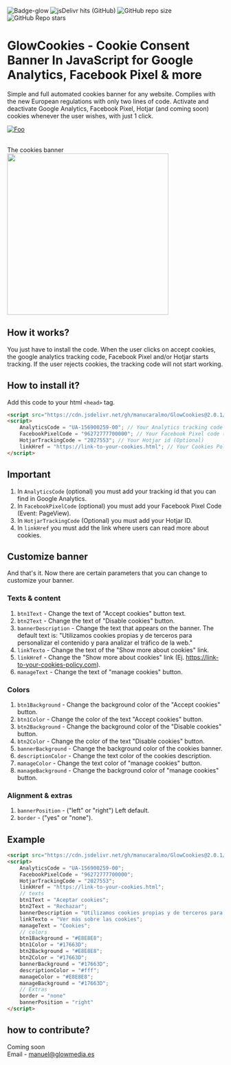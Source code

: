 ![Badge-glow](https://img.shields.io/badge/GlowCookies-v.2.0.1-blue) ![jsDelivr hits (GitHub)](https://img.shields.io/jsdelivr/gh/hm/manucaralmo/GlowCookies) ![GitHub repo size](https://img.shields.io/github/repo-size/manucaralmo/GlowCookies) ![GitHub Repo stars](https://img.shields.io/github/stars/manucaralmo/GlowCookies?style=social)
# GlowCookies - Cookie Consent Banner In JavaScript for Google Analytics, Facebook Pixel & more
Simple and full automated cookies banner for any website. Complies with the new European regulations with only two lines of code. Activate and deactivate Google Analytics, Facebook Pixel, Hotjar (and coming soon) cookies whenever the user wishes, with just 1 click.

[![Foo](https://cdn.glowmedia.es/upload/uploads/ed1952btn.svg)](https://manucaralmo.github.io/GlowCookies/)

<br>
The cookies banner
<img src="https://cdn.glowmedia.es/upload/uploads/6c8121glowCookies.png" data-canonical-src="https://cdn.glowmedia.es/upload/uploads/6c8121glowCookies.png" width="375" />
<br>

## How it works?
You just have to install the code. When the user clicks on accept cookies, the google analytics tracking code, Facebook Pixel and/or Hotjar starts tracking. If the user rejects cookies, the tracking code will not start working.

## How to install it?
Add this code to your html `<head>` tag.
```html
<script src="https://cdn.jsdelivr.net/gh/manucaralmo/GlowCookies@2.0.1/src/glowCookies.min.js" async></script>
<script>
    AnalyticsCode = "UA-156900259-00"; // Your Analytics tracking code (Optional)
    FacebookPixelCode = "96272777700000"; // Your Facebook Pixel code (Optional)
    HotjarTrackingCode = "2027553"; // Your Hotjar id (Optional)
    linkHref = "https://link-to-your-cookies.html"; // Your Cookies Policy link
</script>
```

## Important
1. In `AnalyticsCode` (optional) you must add your tracking id that you can find in Google Analytics.
2. In `FacebookPixelCode` (optional) you must add your Facebook Pixel Code (Event: PageView).
3. In `HotjarTrackingCode` (Optional) you must add your Hotjar ID.
4. In `linkHref` you must add the link where users can read more about cookies.

## Customize banner
And that's it. Now there are certain parameters that you can change to customize your banner.

### Texts & content
1. `btn1Text` - Change the text of "Accept cookies" button text.
2. `btn2Text` - Change the text of "Disable cookies" button.
3. `bannerDescription` - Change the text that appears on the banner. The default text is: "Utilizamos cookies propias y de terceros para personalizar el contenido y para analizar el tráfico de la web."
4. `linkTexto` - Change the text of the "Show more about cookies" link.
5. `linkHref` - Change the "Show more about cookies" link (Ej. https://link-to-your-cookies-policy.com).
6. `manageText` - Change the text of "manage cookies" button.

### Colors
1. `btn1Background` - Change the background color of the "Accept cookies" button.
2. `btn1Color` - Change the color of the text "Accept cookies" button.
3. `btn2Background` - Change the background color of the "Disable cookies" button.
4. `btn2Color` - Change the color of the text "Disable cookies" button.
5. `bannerBackground` - Change the background color of the cookies banner.
6. `descriptionColor` - Change the text color of the cookies description.
7. `manageColor` - Change the text color of "manage cookies" button.
8. `manageBackground` - Change the background color of "manage cookies" button.

### Alignment & extras
1. `bannerPosition` - ("left" or "right") Left default.
2. `border` - ("yes" or "none").

## Example
```html
<script src="https://cdn.jsdelivr.net/gh/manucaralmo/GlowCookies@2.0.1/src/glowCookies.min.js" async></script>
<script>
    AnalyticsCode = "UA-156900259-00";
    FacebookPixelCode = "96272777700000";
    HotjarTrackingCode = "2027553";
    linkHref = "https://link-to-your-cookies.html";
    // texts
    btn1Text = "Aceptar cookies";
    btn2Text = "Rechazar";
    bannerDescription = "Utilizamos cookies propias y de terceros para personalizar el contenido y para analizar el tráfico de la web.";
    linkTexto = "Ver más sobre las cookies";
    manageText = "Cookies";
    // colors
    btn1Background = "#E8E8E8"; 
    btn1Color = "#17663D";
    btn2Background = "#E8E8E8";
    btn2Color = "#17663D";
    bannerBackground = "#17663D";
    descriptionColor = "#fff";
    manageColor = "#E8E8E8";
    manageBackground = "#17663D";
    // Extras
    border = "none"
    bannerPosition = "right"
</script>
```


## how to contribute?
Coming soon<br>
Email - manuel@glowmedia.es
